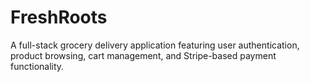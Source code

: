 # FreshRoots
A full-stack grocery delivery application featuring user authentication, product browsing, cart management, and Stripe-based payment functionality.

